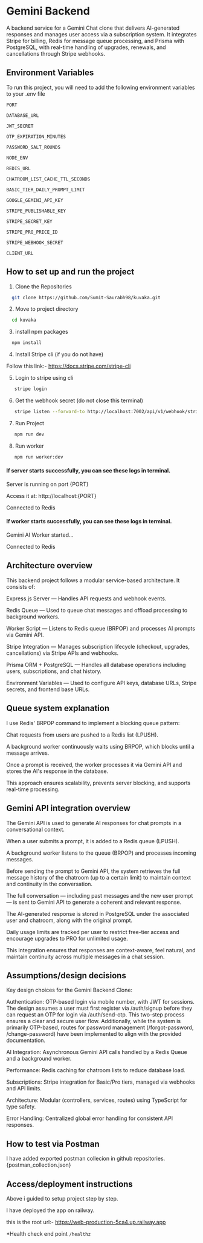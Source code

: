 # Gemini Backend

A backend service for a Gemini Chat clone that delivers AI-generated responses and manages user access via a subscription system. It integrates Stripe for billing, Redis for message queue processing, and Prisma with PostgreSQL, with real-time handling of upgrades, renewals, and cancellations through Stripe webhooks.


## Environment Variables

To run this project, you will need to add the following environment variables to your .env file

`PORT`

`DATABASE_URL`

`JWT_SECRET`

`OTP_EXPIRATION_MINUTES`

`PASSWORD_SALT_ROUNDS`

`NODE_ENV`

`REDIS_URL`

`CHATROOM_LIST_CACHE_TTL_SECONDS`

`BASIC_TIER_DAILY_PROMPT_LIMIT`

`GOOGLE_GEMINI_API_KEY`

`STRIPE_PUBLISHABLE_KEY`

`STRIPE_SECRET_KEY`

`STRIPE_PRO_PRICE_ID`

`STRIPE_WEBHOOK_SECRET`

`CLIENT_URL`


## How to set up and run the project

1. Clone the Repositories

```bash
  git clone https://github.com/Sumit-Saurabh98/kuvaka.git
```
2. Move to project directory

```bash
  cd kuvaka
```
3. install npm packages

```bash
  npm install
```
4. Install Stripe cli (if you do not have)

Follow this link:- https://docs.stripe.com/stripe-cli

5. Login to stripe using cli

```bash
   stripe login
```
6. Get the webhook secret (do not close this terminal)

```bash
   stripe listen --forward-to http://localhost:7002/api/v1/webhook/stripe
```
7. Run Project

```bash
   npm run dev
```
8. Run worker

```bash
   npm run worker:dev
```
#### If server starts successfully, you can see these logs in terminal.

Server is running on port {PORT}

Access it at: http://localhost:{PORT}

Connected to Redis

#### If worker starts successfully, you can see these logs in terminal.

Gemini AI Worker started…

Connected to Redis

## Architecture overview

This backend project follows a modular service-based architecture. It consists of:

Express.js Server — Handles API requests and webhook events.

Redis Queue — Used to queue chat messages and offload processing to background workers.

Worker Script — Listens to Redis queue (BRPOP) and processes AI prompts via Gemini API.

Stripe Integration — Manages subscription lifecycle (checkout, upgrades, cancellations) via Stripe APIs and webhooks.

Prisma ORM + PostgreSQL — Handles all database operations including users, subscriptions, and chat history.

Environment Variables — Used to configure API keys, database URLs, Stripe secrets, and frontend base URLs.

## Queue system explanation

I use Redis' BRPOP command to implement a blocking queue pattern:

Chat requests from users are pushed to a Redis list (LPUSH).

A background worker continuously waits using BRPOP, which blocks until a message arrives.

Once a prompt is received, the worker processes it via Gemini API and stores the AI's response in the database.

This approach ensures scalability, prevents server blocking, and supports real-time processing.

## Gemini API integration overview

The Gemini API is used to generate AI responses for chat prompts in a conversational context.

When a user submits a prompt, it is added to a Redis queue (LPUSH).

A background worker listens to the queue (BRPOP) and processes incoming messages.

Before sending the prompt to Gemini API, the system retrieves the full message history of the chatroom (up to a certain limit) to maintain context and continuity in the conversation.

The full conversation — including past messages and the new user prompt — is sent to Gemini API to generate a coherent and relevant response.

The AI-generated response is stored in PostgreSQL under the associated user and chatroom, along with the original prompt.

Daily usage limits are tracked per user to restrict free-tier access and encourage upgrades to PRO for unlimited usage.

This integration ensures that responses are context-aware, feel natural, and maintain continuity across multiple messages in a chat session.

## Assumptions/design decisions

Key design choices for the Gemini Backend Clone:

Authentication: OTP-based login via mobile number, with JWT for sessions. The design assumes a user must first register via /auth/signup before they can request an OTP for login via /auth/send-otp. This two-step process ensures a clear and secure user flow. Additionally, while the system is primarily OTP-based, routes for password management (/forgot-password, /change-password) have been implemented to align with the provided documentation.

AI Integration: Asynchronous Gemini API calls handled by a Redis Queue and a background worker.

Performance: Redis caching for chatroom lists to reduce database load.

Subscriptions: Stripe integration for Basic/Pro tiers, managed via webhooks and API limits.

Architecture: Modular (controllers, services, routes) using TypeScript for type safety.

Error Handling: Centralized global error handling for consistent API responses.

## How to test via Postman

I have added exported postman collecion in github repositories.
{postman_collection.json}

## Access/deployment instructions

Above i guided to setup project step by step.

I have deployed the app on railway.

this is the root url:- https://web-production-5ca4.up.railway.app

*Health check end point `/healthz`
